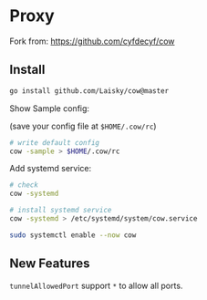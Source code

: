 # Proxy

Fork from: <https://github.com/cyfdecyf/cow>

## Install

```sh
go install github.com/Laisky/cow@master
```

Show Sample config:

(save your config file at `$HOME/.cow/rc`)


```sh
# write default config
cow -sample > $HOME/.cow/rc
```

Add systemd service:


```sh
# check
cow -systemd

# install systemd service
cow -systemd > /etc/systemd/system/cow.service

sudo systemctl enable --now cow
```


## New Features

`tunnelAllowedPort` support `*` to allow all ports.
